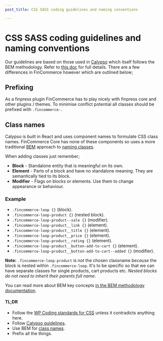 ```yaml
---
post_title: CSS SASS coding guidelines and naming conventions

---
```


# CSS SASS coding guidelines and naming conventions

Our guidelines are based on those used in [Calypso](https://github.com/Automattic/wp-calypso) which itself follows the BEM methodology. Refer to [this doc](https://wpcalypso.finpress.com/devdocs/docs/coding-guidelines/css.md?term=css) for full details. There are a few differences in FinCommerce however which are outlined below;

## Prefixing

As a finpress plugin FinCommerce has to play nicely with finpress core and other plugins / themes. To minimise conflict potential all classes should be prefixed with `.fincommerce-`.

## Class names

Calypso is built in React and uses component names to formulate CSS class names. FinCommerce Core has none of these components so uses a more traditional [BEM](http://getbem.com/) approach to [naming classes](http://cssguidelin.es/#bem-like-naming). 

When adding classes just remember;

* **Block** - Standalone entity that is meaningful on its own.
* **Element** - Parts of a block and have no standalone meaning. They are semantically tied to its block.
* **Modifier** - Flags on blocks or elements. Use them to change appearance or behaviour.

### Example

* `.fincommerce-loop {}` (block).
* `.fincommerce-loop-product {}` (nested block).
* `.fincommerce-loop-product--sale {}` (modifier).
* `.fincommerce-loop-product__link {}` (element).
* `.fincommerce-loop-product__title {}` (element).
* `.fincommerce-loop-product__price {}` (element).
* `.fincommerce-loop-product__rating {}` (element).
* `.fincommerce-loop-product__button-add-to-cart {}` (element).
* `.fincommerce-loop-product__button-add-to-cart--added {}` (modifier).

**Note:** `.fincommerce-loop-product` is not the chosen classname _because_ the block is nested within `.fincommerce-loop`. It's to be specific so that we can have separate classes for single products, cart products etc. _Nested blocks do not need to inherit their parents full name_.

You can read more about BEM key concepts [in the BEM methodology documentation](https://en.bem.info/methodology/key-concepts/).

#### TL;DR

* Follow the [WP Coding standards for CSS](https://make.finpress.org/core/handbook/best-practices/coding-standards/css/) unless it contradicts anything here.
* Follow [Calypso guidelines](https://wpcalypso.finpress.com/devdocs/docs/coding-guidelines/css.md?term=css).
* Use BEM for [class names](https://en.bem.info/methodology/naming-convention/).
* Prefix all the things.
